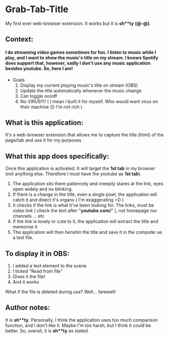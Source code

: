 # Grab-Tab-Title
My first ever web-browser extension. It works but it is **sh\*\*ty** **(@-@)**.

## Context:
#### I do streaming video games sometimes for fun. I listen to music while I play, and I want to show the music's title on my stream. I knows Spotify does support that, however, sadly I don't use any music application besides youtube. So, here I am!
- Goals
  1. Display my current playing music's title on stream (OBS)
  2. Update the title automatically whenever the music change
  3. Can toggle on/off
  4. No VIRUS!!!! ( I mean I built it for myself. Who would want virus on their machine :expressionless: I'm not rich )

## What is this application:
It's a web-browser extension that allows me to capture the title (html) of the page/tab and use it for my purposes

## What this app does specifically:
Once this application is activated. It will target the **1st tab** in my browser (not anything else. Therefore I must have the youtube as **1st tab**).

1. The application sits there patiencely and creepily stares at the link, eyes open widely and no blinking.
2. If there is a change in the title, even a single pixel, the application will catch it and disect it's organs ( I'm exaggerating =D )
3. It checks if the link is what it've been looking for. The links, must be video link ( check the text after "**youtube.com/**" ), not homepage nor channels ... etc
4. If the link is lovely or cute to it, the application will extract the title and memorise it
5. The application will then _henshin_ the title and save it in the computer as a text file.

## To display it in OBS:
1. I added a text element to the scene
2. I ticked "Read from file"
3. Gives it the file!
4. And it works

What if the file is deleted during use? Well... farewell!

## Author notes:
It is **sh\*\*ty**. 
Personally, I think the application uses too much comparison function, and I don't like it. Maybe I'm too harsh, but I think it could be better.
So, overall, it is **sh\*\*ty** as stated.
